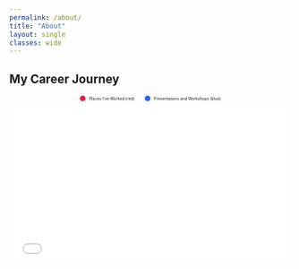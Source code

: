 ```yaml
---
permalink: /about/
title: "About"
layout: single
classes: wide
---
```

<!-- career map -->
## My Career Journey
<figure style="margin:0;">
  <figcaption style="font-size:.5em; text-align:center; margin:.15rem 0 0;">
    <span style="--dot:10px; display:inline-flex; align-items:center; gap:.4rem;">
      <span aria-hidden="true" style="width:var(--dot); height:var(--dot); border-radius:50%;
        background:#e11d48; box-shadow:0 0 0 2px #fff, 0 0 0 3px #e5e7eb;"></span>
      Places I've Worked (red)
    </span>
    <span style="margin-left:1rem; --dot:10px; display:inline-flex; align-items:center; gap:.4rem;">
      <span aria-hidden="true" style="width:var(--dot); height:var(--dot); border-radius:50%;
        background:#2563eb; box-shadow:0 0 0 2px #fff, 0 0 0 3px #e5e7eb;"></span>
      Presentations and Workshops (blue)
    </span>
  </figcaption>
  <iframe
    src="{{ '/assets/maps/career_map2.html' | relative_url }}"
    title="Career Map"
    style="display:block; width:100%; aspect-ratio: 16 / 9; border:0;"
  ></iframe>
</figure>
